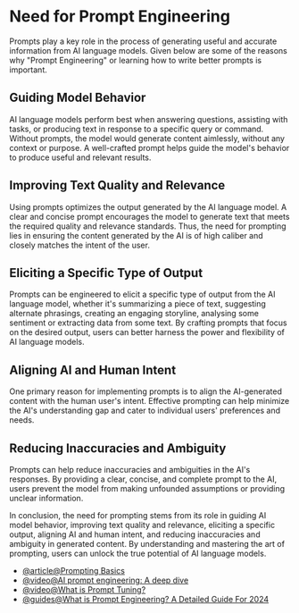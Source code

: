 # Need for Prompt Engineering

Prompts play a key role in the process of generating useful and accurate information from AI language models. Given below are some of the reasons why "Prompt Engineering" or learning how to write better prompts is important.

## Guiding Model Behavior

AI language models perform best when answering questions, assisting with tasks, or producing text in response to a specific query or command. Without prompts, the model would generate content aimlessly, without any context or purpose. A well-crafted prompt helps guide the model's behavior to produce useful and relevant results.

## Improving Text Quality and Relevance

Using prompts optimizes the output generated by the AI language model. A clear and concise prompt encourages the model to generate text that meets the required quality and relevance standards. Thus, the need for prompting lies in ensuring the content generated by the AI is of high caliber and closely matches the intent of the user.

## Eliciting a Specific Type of Output

Prompts can be engineered to elicit a specific type of output from the AI language model, whether it's summarizing a piece of text, suggesting alternate phrasings, creating an engaging storyline, analysing some sentiment or extracting data from some text. By crafting prompts that focus on the desired output, users can better harness the power and flexibility of AI language models.

## Aligning AI and Human Intent

One primary reason for implementing prompts is to align the AI-generated content with the human user's intent. Effective prompting can help minimize the AI's understanding gap and cater to individual users' preferences and needs.

## Reducing Inaccuracies and Ambiguity

Prompts can help reduce inaccuracies and ambiguities in the AI's responses. By providing a clear, concise, and complete prompt to the AI, users prevent the model from making unfounded assumptions or providing unclear information.

In conclusion, the need for prompting stems from its role in guiding AI model behavior, improving text quality and relevance, eliciting a specific output, aligning AI and human intent, and reducing inaccuracies and ambiguity in generated content. By understanding and mastering the art of prompting, users can unlock the true potential of AI language models.

- [@article@Prompting Basics](https://learnprompting.org/docs/basics/prompting)
- [@video@AI prompt engineering: A deep dive](https://youtu.be/T9aRN5JkmL8?si=3uW2BQuNHLcHjqTv)
- [@video@What is Prompt Tuning?](https://www.youtube.com/watch?v=yu27PWzJI_Y)
- [@guides@What is Prompt Engineering? A Detailed Guide For 2024](https://www.datacamp.com/blog/what-is-prompt-engineering-the-future-of-ai-communication)